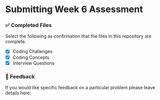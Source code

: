 # Submitting Week 6 Assessment

### ✅ Completed Files
Select the following as confirmation that the files in this repository are complete.
- [X] Coding Challenges
- [X] Coding Concepts
- [X] Interview Questions

### 📝 Feedback
If you would like specific feedback on a particular problem please leave details here:
